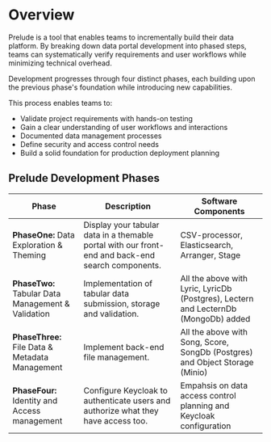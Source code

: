 # Overview

Prelude is a tool that enables teams to incrementally build their data platform. By breaking down data portal development into phased steps, teams can systematically verify requirements and user workflows while minimizing technical overhead.

Development progresses through four distinct phases, each building upon the previous phase's foundation while introducing new capabilities.

This process enables teams to:

* Validate project requirements with hands-on testing
* Gain a clear understanding of user workflows and interactions
* Documented data management processes
* Define security and access control needs
* Build a solid foundation for production deployment planning

## Prelude Development Phases

| Phase | Description | Software Components |
|-------|-------------|----------------|
| **PhaseOne:** Data Exploration & Theming | Display your tabular data in a themable portal with our front-end and back-end search components. | CSV-processor, Elasticsearch, Arranger, Stage |
| **PhaseTwo:** Tabular Data Management & Validation | Implementation of tabular data submission, storage and validation. | All the above with Lyric, LyricDb (Postgres), Lectern and LecternDb (MongoDb) added |
| **PhaseThree:** File Data & Metadata Management | Implement back-end file management. | All the above with Song, Score, SongDb (Postgres) and Object Storage (Minio) |
| **PhaseFour:** Identity and Access management | Configure Keycloak to authenticate users and authorize what they have access too. | Empahsis on data access control planning and Keycloak configuration |

